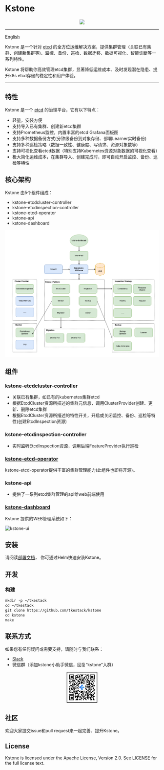 # Kstone

<div align=center><img width=800 hight=300 src="docs/images/icon.png" /></div>

------

[English](README.md)

Kstone 是一个针对 [etcd](https://github.com/etcd-io/etcd) 的全方位运维解决方案，提供集群管理（关联已有集群、创建新集群等)、监控、备份、巡检、数据迁移、数据可视化、智能诊断等一系列特性。

Kstone 将帮助你高效管理etcd集群，显著降低运维成本、及时发现潜在隐患、提升k8s etcd存储的稳定性和用户体验。

------

## 特性

Kstone 是一个 [etcd](https://github.com/etcd-io/etcd) 的治理平台，它有以下特点：

* 轻量，安装方便
* 支持导入已有集群、创建新etcd集群
* 支持Prometheus监控，内置丰富的etcd Grafana面板图
* 支持多种数据备份方式(分钟级备份到对象存储、部署Learner实时备份)
* 支持多种巡检策略（数据一致性、健康度、写请求、资源对象数等)
* 支持可视化查看etcd数据（特别支持Kubernetes资源对象数据的可视化查看）
* 极大简化运维成本，在集群导入、创建完成时，即可自动开启监控、备份、巡检等特性

## 核心架构

Kstone 由5个组件组成：
- kstone-etcdcluster-controller
- kstone-etcdinspection-controller
- kstone-etcd-operator
- kstone-api
- kstone-dashboard

![Architecture Of Kstone](docs/images/kstone-arch.png)

## 组件

### kstone-etcdcluster-controller

* 关联已有集群，如已有的kubernetes集群etcd 
* 根据EtcdCluster资源所描述的集群元信息，调用ClusterProvider创建、更新、删除etcd集群
* 根据EtcdCluster资源所描述的特性开关，开启或关闭监控、备份、巡检等特性(创建EtcdInspection资源)

### kstone-etcdinspection-controller

* 实时监听EtcdInspection资源，调用后端FeatureProvider执行巡检

### [kstone-etcd-operator](https://github.com/tkestack/kstone-etcd-operator)

kstone-etcd-operator提供丰富的集群管理能力(此组件也即将开源)。

### kstone-api

* 提供了一系列etcd集群管理的api给web前端使用

### [kstone-dashboard](https://github.com/tkestack/kstone-dashboard)

Kstone 提供的WEB管理系统如下：

![kstone-ui](docs/images/kstone-ui.png)


## 安装

请阅读[部署文档](charts/README_CN.md)，
你可通过Helm快速安装Kstone。

## 开发

### 构建
```
mkdir -p ~/tkestack
cd ~/tkestack
git clone https://github.com/tkestack/kstone
cd kstone
make
```

## 联系方式

如果您有任何疑问或需要支持，请随时与我们联系：
- [Slack](https://join.slack.com/t/w1639233173-qqx590963/shared_invite/zt-109muo6i9-0kTUQphSVFlwOSW7CgtrGw)
- 微信群（添加kstone小助手微信，回复“kstone”入群）

<div align="center">
  <img src="docs/images/kstone_assistant.jpg" width=20% title="Kstone WeChat group">
</div>

## 社区

欢迎大家提交issue和pull request来一起完善、提升Kstone。

## License

Kstone is licensed under the Apache License, Version 2.0. See [LICENSE](LICENSE) for the full license text.
